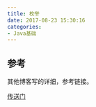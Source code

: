```yaml
---
title: 枚举
date: 2017-08-23 15:30:16
categories: 
- Java基础
---
```


## 参考
其他博客写的详细，参考链接。

[传送门](http://www.jianshu.com/p/46dbd930f6a2)